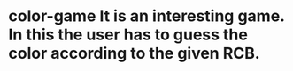 # color-game It is an interesting game. In this the user has to guess the color  according to the given RCB.
